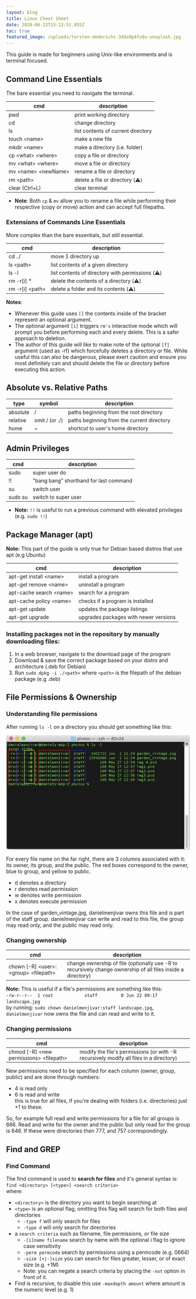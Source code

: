 ```yaml
---
layout: blog
title: Linux Cheat Sheet
date: 2020-06-22T15:12:51.855Z
toc: true
featured_image: /uploads/torsten-dederichs-3dda9p4fu9u-unsplash.jpg
---
```

This guide is made for beginners using Unix-like environments and is terminal focused.


## Command Line Essentials
The bare essential you need to navigate the terminal.

| cmd            | description                                 |
| -------------- | ------------------------------------------- |
| pwd            | print working directory                     |
| cd             | change directory                            |
| ls             | list contents of current directory          |
| touch \<name>  | make a new file                             |
| mkdir \<name>  | make a directory (i.e. folder)              |
| cp \<what> \<where>| copy a file or directory                |
| mv \<what> \<where>| move a file or directory                |
| mv \<name> \<newName>| rename a file or directory            |
| rm \<path> | delete a file or directory (⚠️)             |
| clear (Ctrl+L) | clear terminal                              |
- **Note**: Both ```cp``` & ```mv``` allow you to rename a file while performing their respective (copy or move) action and can accept full filepaths.

### Extensions of Commands Line Essentials
More complex than the bare essentials, but still essential.

| cmd            | description                                      |
| -------------- | -------------------------------------------------|
| cd ../         | move 1 directory up                              |
| ls \<path>     | list contents of a given directory               |                    
| ls -l          | list contents of directory with permissions (⚠️) |
| rm -r[i] *     | delete the contents of a directory (⚠️)          |
| rm -r[i] \<path>| delete a folder and its contents (⚠️)           |
**Notes**:
- Whenever this guide uses ```[]``` the contents inside of the bracket represent an optional argument.
- The optional argument ```[i]``` triggers ```rm's``` interactive mode which will prompt you before performing each and every delete. This is a safer approach to deletion.
- The author of this guide will like to make note of the  optional ```[f]``` argument (used as -rf) which forcefully deletes a directory or file. While useful this can also be dangerous, please exert caution and ensure you most definitely can and should delete the file or directory before executing this action. 

## Absolute vs. Relative Paths
| type     | symbol         | description                                |
| -------- | -------------- | ------------------------------------------ |
| absolute | /              | paths beginning from the root directory    |                                   
| relative | omit / (or ./) | paths beginning from the current directory |
| home     | ~              | shortcut to user's home directory          |

## Admin Privileges
| cmd           | description                            |
| ------------- | -------------------------------------- |
| sudo <cmd>    | super user do                          |
| !!            | "bang bang" shorthand for last command |
| su <username> | switch user                            |
| sudo su       | switch to super user                   |
- **Note:** ```!!``` is useful to run a previous command with elevated privileges (e.g. ```sudo !!```)  

## Package Manager (apt)
**Note:** This part of the guide is only true for Debian based distros that use apt (e.g Ubuntu)

| cmd                                | description                           |
| ---------------------------------- | ------------------------------------- |
| apt-get install \<name>  | install a program                     |
| apt-get remove \<name>   | uninstall a program                   |
| apt-cache search \<name> | search for a program                  |
| apt-cache policy \<name> | checks if a program is installed      |
| apt-get update                     | updates the package listings          |
| apt-get upgrade                    | upgrades packages with newer versions |

### Installing packages not in the repository by manually downloading files:
1. In a web browser, navigate to the download page of the program
2. Download & save the correct package based on your distro and architecture (.deb for Debian)
3. Run ```sudo dpkg -i ./<path>``` where ```<path>``` is the filepath of the debian package (e.g .deb)

## File Permissions & Ownership
### Understanding file permissions

After running `ls -l` on a directory you should get something like this:

![](/static/uploads/lsTerminal.jpg "privilegeFiles")

For every file name on the far right, there are 3 columns associated with it: its owner, its group, and the public.
The red boxes correspond to the owner, blue to group, and yellow to public.

- d denotes a directory  
- r denotes read permission  
- w denotes write permission  
- x denotes execute permission   

In the case of garden_vintage.jpg, danielmenjivar owns this file and is part of the staff group. danielmenjivar can write and read to this file, the group may read only, and the public may read only.

### Changing ownership
| cmd | description |
| --- | ----------- |
|chown [-R] \<user>:\<group> \<filepath>| change ownership of file (optionally use -R to recursively change ownership of all files inside a directory)|

**Note:** This is useful if a file's permissions are something like this:  
```-rw-r--r--  1 root            staff         0 Jun 22 09:17 landscape.jpg```   
by running: ```sudo chown danielmenjivar:staff landscape.jpg```,   
```danielmenjivar``` now owns the file and can read and write to it.

### Changing permissions 
| cmd | description |
| --- | ----------- |
|chmod [-R] \<new permissions> \<filepath> | modify the file's permissions (or with -R recursively modify all files in a directory)|

New permissions need to be specified for each column (owner, group, public) and are done through numbers:  
- 4 is read only
- 6 is read and write  
this is true for all files, if you're dealing with folders (i.e. directories) just +1 to these.

So, for example full read and write permissions for a file for all groups is 666. Read and write for the owner and the public but only read for the group is 646. If these were directories then 777, and 757 correspondingly. 

## Find and GREP

### Find Command
The find command is used to **search for files** and it's general syntax is:  
```find <directory> [<type>] <search criteria>```  
where: 
- ```<directory>``` is the directory you want to begin searching at
- ```<type>``` is an optional flag, omitting this flag will search for both files and directories
    - ```-type f``` will only search for files
    - ```-type d``` will only search for directories
- a ```search criteria``` such as filename, file permissions, or file size
    - ```-[i]name filename``` search by name with the optional i flag to ignore case sensitivity
    - ```-perm permcode``` search by permissions using a permcode (e.g. 0664)
    - ```-size [+|-]size``` you can search for files greater, lesser, or of exact size (e.g. +1M)
    - Note: you can negate a search criteria by placing the ```-not``` option in front of it.
- Find is recursive, to disable this use ```-maxdepth amount```  where amount is the numeric level (e.g. 1)





